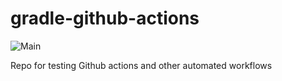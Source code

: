 # gradle-github-actions

![Main](https://github.com/mautomic/gradle-github-actions/workflows/main/badge.svg)  

Repo for testing Github actions and other automated workflows  
